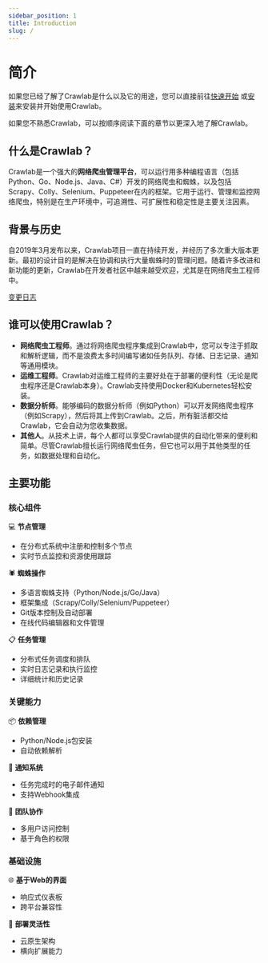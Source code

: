 ```yaml
---
sidebar_position: 1
title: Introduction
slug: /
---
```


# 简介

如果您已经了解了Crawlab是什么以及它的用途，您可以直接前往[快速开始](./getting-started/quick-start.md)
或[安装](./getting-started/installation.md)来安装并开始使用Crawlab。

如果您不熟悉Crawlab，可以按顺序阅读下面的章节以更深入地了解Crawlab。

## 什么是Crawlab？

Crawlab是一个强大的**网络爬虫管理平台**，可以运行用多种编程语言（包括Python、Go、Node.js、Java、C#）开发的网络爬虫和蜘蛛，以及包括Scrapy、Colly、Selenium、Puppeteer在内的框架。它用于运行、管理和监控网络爬虫，特别是在生产环境中，可追溯性、可扩展性和稳定性是主要关注因素。

## 背景与历史

自2019年3月发布以来，Crawlab项目一直在持续开发，并经历了多次重大版本更新。最初的设计目的是解决在协调和执行大量蜘蛛时的管理问题。随着许多改进和新功能的更新，Crawlab在开发者社区中越来越受欢迎，尤其是在网络爬虫工程师中。

[变更日志](https://github.com/crawlab-team/crawlab/blob/master/CHANGELOG.md)

## 谁可以使用Crawlab？

- **网络爬虫工程师**。通过将网络爬虫程序集成到Crawlab中，您可以专注于抓取和解析逻辑，而不是浪费太多时间编写诸如任务队列、存储、日志记录、通知等通用模块。
- **运维工程师**。Crawlab对运维工程师的主要好处在于部署的便利性（无论是爬虫程序还是Crawlab本身）。Crawlab支持使用Docker和Kubernetes轻松安装。
- **数据分析师**。能够编码的数据分析师（例如Python）可以开发网络爬虫程序（例如Scrapy），然后将其上传到Crawlab。之后，所有脏活都交给Crawlab，它会自动为您收集数据。
- **其他人**。从技术上讲，每个人都可以享受Crawlab提供的自动化带来的便利和简单。尽管Crawlab擅长运行网络爬虫任务，但它也可以用于其他类型的任务，如数据处理和自动化。

## 主要功能

### 核心组件
💻 **节点管理**  
- 在分布式系统中注册和控制多个节点  
- 实时节点监控和资源使用跟踪  

🕷️ **蜘蛛操作**  
- 多语言蜘蛛支持（Python/Node.js/Go/Java）  
- 框架集成（Scrapy/Colly/Selenium/Puppeteer）  
- Git版本控制及自动部署  
- 在线代码编辑器和文件管理  

📋 **任务管理**  
- 分布式任务调度和排队  
- 实时日志记录和执行监控  
- 详细统计和历史记录  

### 关键能力
📦 **依赖管理**  
- Python/Node.js包安装  
- 自动依赖解析  

🔔 **通知系统**  
- 任务完成时的电子邮件通知  
- 支持Webhook集成  

👥 **团队协作**  
- 多用户访问控制  
- 基于角色的权限  

### 基础设施
🌐 **基于Web的界面**  
- 响应式仪表板  
- 跨平台兼容性  

🐳 **部署灵活性**  
- 云原生架构  
- 横向扩展能力
